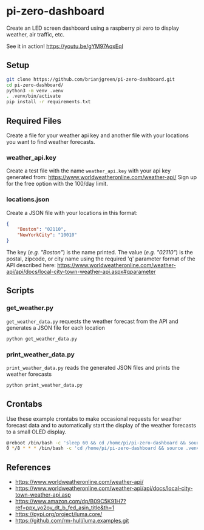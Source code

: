 # pi-zero-dashboard
Create an LED screen dashboard using a raspberry pi zero to display weather, air traffic, etc.

See it in action! https://youtu.be/gYM97AqxEqI

## Setup

```bash
git clone https://github.com/brianjgreen/pi-zero-dashboard.git
cd pi-zero-dashboard/
python3 -m venv .venv
. .venv/bin/activate
pip install -r requirements.txt
```

## Required Files
Create a file for your weather api key and another file with your locations you want to find weather forecasts.

### weather_api.key
Create a test file with the name `weather_api.key` with your api key generated from: https://www.worldweatheronline.com/weather-api/
Sign up for the free option with the 100/day limit.

### locations.json
Create a JSON file with your locations in this format:
```json
{
    "Boston": "02110",
    "NewYorkCity": "10010"
}
```

The key (*e.g. "Boston"*) is the name printed. The value (*e.g. "02110"*) is the postal, zipcode, or city name using the required 'q' parameter format of the API described here: https://www.worldweatheronline.com/weather-api/api/docs/local-city-town-weather-api.aspx#qparameter 

## Scripts
### get_weather.py
`get_weather_data.py` requests the weather forecast from the API and generates a JSON file for each location
```bash
python get_weather_data.py
```

### print_weather_data.py
`print_weather_data.py` reads the generated JSON files and prints the weather forecasts
```bash
python print_weather_data.py
```

## Crontabs
Use these example crontabs to make occasional requests for weather forecast data and to automatically start the display of the weather forecasts to a small OLED display.

```bash
@reboot /bin/bash -c 'sleep 60 && cd /home/pi/pi-zero-dashboard && source .venv/bin/activate && python oled_weather_display.py' &
0 */8 * * * /bin/bash -c 'cd /home/pi/pi-zero-dashboard && source .venv/bin/activate && python get_weather_data.py' &
```

## References
- https://www.worldweatheronline.com/weather-api/
- https://www.worldweatheronline.com/weather-api/api/docs/local-city-town-weather-api.asp
- https://www.amazon.com/dp/B09C5K91H7?ref=ppx_yo2ov_dt_b_fed_asin_title&th=1
- https://pypi.org/project/luma.core/
- https://github.com/rm-hull/luma.examples.git
